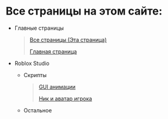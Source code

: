 # Все страницы на этом сайте:
- Главные страницы
    >
    > [Все страницы (Эта страница)](/sitepages)
    >
    > [Главная страница](/)
    >

- Roblox Studio
    - Скрипты
        >
        > [GUI анимации](/luarbxstudio/guianims)
        >
        > [Ник и аватар игрока](/luarbxstudio/nicknameandavatar)
        >
    - Остальное